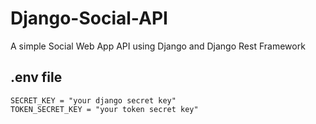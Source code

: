 # Django-Social-API
A simple Social Web App API using Django and Django Rest Framework

## .env file
```
SECRET_KEY = "your django secret key"
TOKEN_SECRET_KEY = "your token secret key"
```